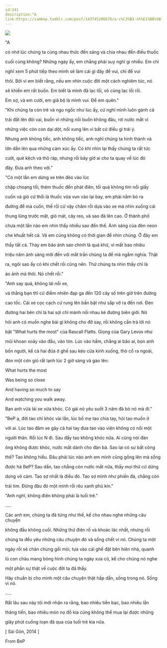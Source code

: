 ```yaml
---
id:241
description:"A
link:https://iambep.tumblr.com/post/143745206676/a-c%C3%B3-nh%E1%BB%9B-l%C3%BAc-ch%C3%BAng-ta-c%C3%B9ng-nhau-th%E1%BB%A9c-%C4%91%E1%BA%BFn-s%C3%A1ng-v%C3%A0
---
```


![](https://64.media.tumblr.com/44cda761d02c34d3ac84fe92bdd641b1/tumblr_o6k6x53i6I1u3a9rjo1_1280.jpg)

"A

có nhớ lúc chúng ta cùng nhau thức đến sáng và chia nhau đến điếu thuốc

cuối cùng không? Những ngày ấy, em chẳng phải suy nghĩ gì nhiều. Em chỉ

nghĩ xem 5 phút tiếp theo mình sẽ làm cái gì đây để vui, chỉ để vui

thôi. Bởi vì em biết rằng, nếu em nhìn cuộc đời một cách nghiêm túc, nó

sẽ khiến em rất buồn. Em biết là mình đã lạc lối, vô cùng lạc lối rồi.

Em sợ, và em cười, em giả bộ là mình vui. Để em quên."

"Khi chúng ta còn trẻ và ngu ngốc như lúc ấy, cứ nghĩ mình luôn gánh cả

trái đất lên đôi vai, buồn vì những nỗi buồn không đâu, rơi nước mắt vì

những việc cỏn con dại dột, nổi xung lên vì bất cứ điều gì trái ý.

Nhưng anh không tiếc, anh không tiếc, anh nghĩ chúng ta hình thành và

lớn dần lên qua những cảm xúc ấy. Có khi nhìn lại thấy chúng ta rất tức

cười, quê kệch và thô ráp, nhưng rồi bây giờ ai cho ta quay về lúc đó

đây. Đưa anh theo với."

"Có một lần em dừng xe trên đèo vào lúc

chập choạng tối, thèm thuốc đến phát điên, tối quá không tìm nổi giấy

cuốn và gió cứ thổi lá thuốc vừa vun vào lại bay, em phải nằm bò ra

đường để mà cuốn, thế rồi cứ vậy châm rồi dựa vào xe mà nhìn xuống cái

thung lũng trước mặt, gió mát, cây reo, và sao đã lên cao. Ở thành phố

chưa một lần nào em nhìn thấy nhiều sao đến thế. Ánh sáng của đèn neon

che khuất hết cả. Và em cũng không có thời gian để nhìn chúng. Ở đây em

thấy tất cả. Thày em bảo ánh sao chính là quá khứ, vì mất bao nhiêu

triệu năm ánh sáng mới đến với mắt trần chúng ta để mà ngắm nghía. Thật

ra, ngôi sao ấy có khi chết rồi cũng nên. Thứ chúng ta nhìn thấy chỉ là

ảo ảnh mà thôi. Nó chết rồi."

"Anh say quá, không lái nổi xe,

và thằng bạn thì cứ điềm nhiên đạp ga đến 120 cây số trên giờ trên đường

cao tốc. Cái xe cọc cạch cứ rung lên bần bật như sắp vỡ ra đến nơi. Đèn

đường hai bên chỉ là hai sợi chỉ mảnh nối nhau kẻ đường biên giới. Nó

hỏi anh có muốn nghe bài gì không cho đỡ say, rồi không cần trả lời nó

bật "What hurts the most" của Rascall Flatts. Giọng của Gary Levox như

mũi khoan xoáy vào đầu, vào tim. Lúc vào hầm, chẳng ai bảo ai, bọn anh

bốn người, kể cả hai đứa ở ghế sau kéo cửa kính xuống, thò cổ ra ngoài,

đón một cơn gió rất lạnh lúc 2 giờ sáng và gào lên:

What hurts the most

Was being so close

And having so much to say

And watching you walk away.

Bạn anh vừa lái xe vừa khóc. Cô gái nó yêu suốt 3 năm đã bỏ nó mà đi."

"BeP ạ, đời tao chỉ khóc vài lần, lúc bố mẹ tao chia tay, hỏi tao muốn ở

với ai. Lúc tao đâm xe gãy cả hai tay đưa tao vào viện không có nổi một

người thân. Rồi lúc N đi. Sau đấy tao không khóc nữa. Ai cũng nói đàn

ông không được khóc, nước mắt dành cho đàn bà. Sao lại có sự bất công

thế? Tao không hiểu. Đâu phải lúc nào anh em mình cũng gồng lên mà sống

được hả BeP? Sau dần, tao chẳng còn nước mắt nữa, thấy mọi thứ cứ dửng

dưng vô cảm. Tao sợ nhất là điều đó. Tao sợ mình như phiến đá, chẳng còn

trái tim. Đứng đâu đó một mình rồi rêu xanh phủ kín."

"Anh nghĩ, không điên không phải là tuổi trẻ."

.....

Các anh em, chúng ta đã từng như thế, kể cho nhau nghe những câu chuyện

không đầu không cuối. Những thứ điên rồ và khoác lác nhất, nhưng rồi

chúng ta đều yêu những câu chuyện đó và sống chết vì nó. Chúng ta một

ngày rồi sẽ chân chùng gối mỏi, tựa vào cái ghế đặt bên hiên nhà, quanh

lũ con cháu mang bóng hình chúng ta ngày xưa cũ, kể cho chúng nó nghe

một phần sự thật về cuộc đời ta đã thấy.

Hãy chuẩn bị cho mình một câu chuyện thật hấp dẫn, sống trong nó. Sống vì
nó.

.....

Rất lâu sau này tôi mới nhận ra rằng, bao nhiêu tiền bạc, bao nhiêu lần

thăng tiến, bao nhiêu món nọ đồ kia cũng không thể mua lại được những

giây phút cuồng loạn đã qua của tuổi trẻ kia nữa.

[ Sài Gòn, 2014 ]

From BeP